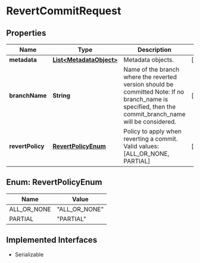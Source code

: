 

# RevertCommitRequest


## Properties

| Name | Type | Description | Notes |
|------------ | ------------- | ------------- | -------------|
|**metadata** | [**List&lt;MetadataObject&gt;**](MetadataObject.md) | Metadata objects. |  [optional] |
|**branchName** | **String** |    Name of the branch where the reverted version should be committed      Note: If no branch_name is specified, then the commit_branch_name will be considered. |  [optional] |
|**revertPolicy** | [**RevertPolicyEnum**](#RevertPolicyEnum) | Policy to apply when reverting a commit. Valid values: [ALL_OR_NONE, PARTIAL] |  [optional] |



## Enum: RevertPolicyEnum

| Name | Value |
|---- | -----|
| ALL_OR_NONE | &quot;ALL_OR_NONE&quot; |
| PARTIAL | &quot;PARTIAL&quot; |


## Implemented Interfaces

* Serializable


